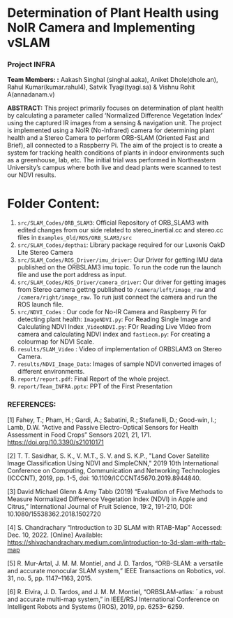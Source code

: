 # Determination of Plant Health using NoIR Camera and Implementing vSLAM

### Project INFRA
**Team Members: :**   Aakash Singhal (singhal.aaka), Aniket Dhole(dhole.an), Rahul Kumar(kumar.rahul4), Satvik Tyagi(tyagi.sa) & Vishnu Rohit A(annadanam.v)


**ABSTRACT:**
 This project primarily focuses on determination of plant health by calculating a parameter called ‘Normalized Difference Vegetation Index’ using the captured IR images from a sensing & navigation unit. The project is implemented using a NoIR (No-Infrared) camera for determining plant health and a Stereo Camera to perform ORB-SLAM (Oriented Fast and Brief), all connected to a Raspberry Pi. The aim of the project is to create a system for tracking health conditions of plants in indoor environments such as a greenhouse, lab, etc. The initial trial was performed in Northeastern University’s campus where both live and dead plants were scanned to test our NDVI results.


# Folder Content:
1. `src/SLAM_Codes/ORB_SLAM3`: Official Repository of ORB_SLAM3 with edited changes from our side related to stereo_inertial.cc and stereo.cc files in `Examples_Old/ROS/ORB_SLAM3/src`
2. `src/SLAM_Codes/depthai`: Library package required for our Luxonis OakD Lite Stereo Camera
3. `src/SLAM_Codes/ROS_Driver/imu_driver`: Our Driver for getting IMU data published on the ORBSLAM3 imu topic. To run the code run the launch file and use the port address as input.
4. `src/SLAM_Codes/ROS_Driver/camera_driver`: Our driver for getting images from Stereo camera gettng published to `/camera/left/image_raw` and `/camera/right/image_raw`. To run just connect the camera and run the ROS launch file.
5. `src/NDVI_Codes` : Our code for No-IR Camera and Raspberry Pi for detecting plant health: `ImageNDVI.py`: For Reading Single Image and Calculating NDVI Index ,`VideoNDVI.py`: FOr Reading Live VIdeo from camera and calculating NDVI index and `fastiecm.py`: For creating a colourmap for NDVI Scale.
6. `results/SLAM_Video` : Video of implementation of ORBSLAM3 on Stereo Camera.
7. `results/NDVI_Image_Data`: Images of sample NDVI converted images of different environments.
8. `report/report.pdf`: Final Report of the whole project.
9. `report/Team_INFRA.pptx`: PPT of the First Presentation

### REFERENCES:

[1] Fahey, T.; Pham, H.; Gardi, A.; Sabatini, R.; Stefanelli, D.; Good-win, I.; Lamb, D.W. “Active and Passive Electro-Optical Sensors for Health Assessment in Food Crops” Sensors 2021, 21, 171. https://doi.org/10.3390/s21010171

[2] T. T. Sasidhar, S. K., V. M.T., S. V. and S. K.P., "Land Cover Satellite Image Classification Using NDVI and SimpleCNN," 2019 10th International Conference on Computing, Communication and Networking Technologies (ICCCNT), 2019, pp. 1-5, doi: 10.1109/ICCCNT45670.2019.8944840.

[3] David Michael Glenn & Amy Tabb (2019) “Evaluation of Five Methods to Measure Normalized Difference Vegetation Index (NDVI) in Apple and Citrus,” International Journal of Fruit Science, 19:2, 191-210, DOI: 10.1080/15538362.2018.1502720

[4] S. Chandrachary “Introduction to 3D SLAM with RTAB-Map” Accessed: Dec. 10, 2022. [Online] Available: https://shivachandrachary.medium.com/introduction-to-3d-slam-with-rtab-map

[5] R. Mur-Artal, J. M. M. Montiel, and J. D. Tardos, “ORB-SLAM: a versatile and accurate monocular SLAM system,” IEEE Transactions on Robotics, vol. 31, no. 5, pp. 1147–1163, 2015.

[6] R. Elvira, J. D. Tardos, and J. M. M. Montiel, “ORBSLAM-atlas: ´ a robust and accurate multi-map system,” in IEEE/RSJ International Conference on Intelligent Robots and Systems (IROS), 2019, pp. 6253– 6259.



